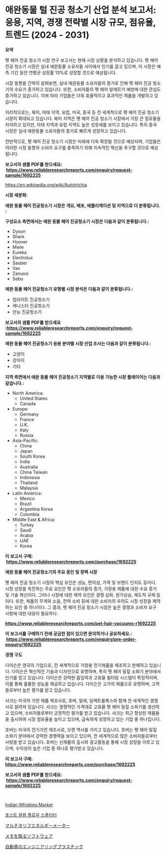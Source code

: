 <p><h1>애완동물 털 진공 청소기 산업 분석 보고서: 응용, 지역, 경쟁 전략별 시장 규모, 점유율, 트렌드 (2024 - 2031)</h1></p><p><strong>요약</strong></p>
<p><p>펫 헤어 진공 청소기 시장 연구 보고서는 현재 시장 상황을 분석하고 있습니다. 펫 헤어 진공 청소기 시장은 실내 애완동물 소유자들 사이에서 인기를 끌고 있으며, 이 시장은 예측 기간 동안 연평균 성장률 13%로 성장할 것으로 예상됩니다. </p><p>시장 동향을 간략히 살펴보면, 실내 애완동물 소유자들의 증가로 인해 펫 헤어 진공 청소기의 수요가 증가하고 있습니다. 또한, 소비자들의 펫 헤어 알레르기 예방에 대한 관심도 증가하고 있습니다. 이에 따라 기업들은 더욱 효율적이고 효과적인 제품을 개발하고 있습니다.</p><p>지리적으로는, 북미, 아태 지역, 유럽, 미국, 중국 등 전 세계적으로 펫 헤어 진공 청소기 시장이 확대되고 있습니다. 북미 지역은 펫 헤어 진공 청소기 시장에서 가장 큰 점유율을 차지하고 있지만, 아태 지역과 유럽 지역도 높은 성장세를 보이고 있습니다. 특히 중국 시장은 실내 애완동물 소유자들의 증가로 빠르게 성장하고 있습니다.</p><p>전반적으로, 펫 헤어 진공 청소기 시장은 미래에 더욱 확장될 것으로 예상되며, 기업들은 이러한 시장 동향과 소비자 요구를 충족하기 위해 지속적인 혁신을 추구할 것으로 예상됩니다.</p></p>
<p><strong>보고서의 샘플 PDF를 받으세요: &nbsp;<a href="https://www.reliableresearchreports.com/enquiry/request-sample/1692225">https://www.reliableresearchreports.com/enquiry/request-sample/1692225</a></strong></p>
<p><a href="https://en.wikipedia.org/wiki/Autotrichia">https://en.wikipedia.org/wiki/Autotrichia</a></p>
<p><strong>시장 세분화:</strong></p>
<p><strong> 애완 동물 헤어 진공청소기 시장은 개요, 배포, 애플리케이션 및 지역으로 더 분류됩니다. :</strong></p>
<p><strong>구성요소 측면에서는 애완 동물 헤어 진공청소기 시장은 다음과 같이 분류됩니다.:</strong></p>
<p><ul><li>Dyson</li><li>Shark</li><li>Hoover</li><li>Miele</li><li>Eureka</li><li>Electrolux</li><li>Sauber</li><li>Vax</li><li>Zanussi</li><li>Sebo</li></ul></p>
<p><strong> 애완 동물 헤어 진공청소기 유형별 시장 분석은 다음과 같이 분류됩니다.:</strong></p>
<p><ul><li>업라이트 진공청소기</li><li>캐니스터 진공청소기</li><li>만능 진공청소기</li></ul></p>
<p><strong>보고서의 샘플 PDF를 받으세요 :<a href="https://www.reliableresearchreports.com/enquiry/request-sample/1692225">https://www.reliableresearchreports.com/enquiry/request-sample/1692225</a></strong></p>
<p><strong> 애완 동물 헤어 진공청소기 응용 분야별 시장 산업 조사는 다음과 같이 분류됩니다.:</strong></p>
<p><ul><li>고양이</li><li>강아지</li><li>기타</li></ul></p>
<p><strong>지역 측면에서 애완 동물 헤어 진공청소기 지역별로 이용 가능한 시장 플레이어는 다음과 같습니다.:</strong></p>
<p><ul>
    <li>
        North America:
        <ul>
            <li>United States</li>
            <li>Canada</li>
        </ul>
    </li>
    <li>
        Europe:
        <ul>
            <li>Germany</li>
            <li>France</li>
            <li>U.K.</li>
            <li>Italy</li>
            <li>Russia</li>
        </ul>
    </li>
    <li>
        Asia-Pacific:
        <ul>
            <li>China</li>
            <li>Japan</li>
            <li>South Korea</li>
            <li>India</li>
            <li>Australia</li>
            <li>China Taiwan</li>
            <li>Indonesia</li>
            <li>Thailand</li>
            <li>Malaysia</li>
        </ul>
    </li>
    <li>
        Latin America:
        <ul>
            <li>Mexico</li>
            <li>Brazil</li>
            <li>Argentina Korea</li>
            <li>Colombia</li>
        </ul>
    </li>
    <li>
        Middle East & Africa:
        <ul>
            <li>Turkey</li>
            <li>Saudi</li>
            <li>Arabia</li>
            <li>UAE</li>
            <li>Korea</li>
        </ul>
    </li>
    </ul></p>
<p><strong>이 보고서 구매: &nbsp;<a href="https://www.reliableresearchreports.com/purchase/1692225">https://www.reliableresearchreports.com/purchase/1692225</a></strong></p>
<p><strong>애완 동물 헤어 진공청소기의 주요 동인 및 장벽 시장</strong></p>
<p><p>펫 헤어 진공 청소기 시장의 핵심 요인은 성능, 편의성, 가격 및 브랜드 인지도 등이다. 시장 성장을 촉진하는 주요 요인은 펫 소유자들의 증가, 가정용 제품에 대한 수요 증가 및 기술 혁신이다. 그러나 시장에 대한 제약 요인은 경쟁 심화, 원가상승, 제도적 규제 등이다. 또한, 제품의 무게와 소음, 전력 소비 등에 대한 소비자의 우려도 시장 성장을 제약하는 요인 중 하나이다. 그 결과, 펫 헤어 진공 청소기 시장은 높은 경쟁과 소비자 요구 사항에 대한 대응이 필요하다.</p></p>
<p><strong><a href="https://www.reliableresearchreports.com/pet-hair-vacuums-r1692225">https://www.reliableresearchreports.com/pet-hair-vacuums-r1692225</a></strong></p>
<p><strong>이 보고서를 구매하기 전에 궁금한 점이 있으면 문의하거나 공유하세요.: &nbsp;<a href="https://www.reliableresearchreports.com/enquiry/pre-order-enquiry/1692225">https://www.reliableresearchreports.com/enquiry/pre-order-enquiry/1692225</a></strong></p>
<p><strong>경쟁 구도</strong></p>
<p><p>다이슨은 영국의 기업으로, 전 세계적으로 가정용 전기제품을 제조하고 판매하고 있습니다. 다이슨은 혁신적인 기술과 디자인으로 유명하며, 특히 펫 헤어 밀짚 소화기 분야에서 인기를 얻고 있습니다. 다이슨은 강력한 흡입력과 고효율 필터링 시스템이 특징적이며, 이를 통해 훌륭한 성능을 제공하고 있습니다. 다이슨은 고가의 제품으로 유명하며, 고객들로부터 높은 평가를 받고 있습니다.</p><p>샤크는 미국의 가전 제품 제조사로, 호버, 밀레, 일렉트롤룩스와 함께 전 세계적인 경쟁사로 알려져 있습니다. 샤크는 경쟁적인 가격대로 고효율 펫 헤어 밀짚 소화기를 생산하고 있으며, 소비자들로부터 긍정적인 평가를 받고 있습니다. 샤크는 최근 향상된 제품들을 출시하여 시장 점유율을 높이고 있으며, 급속하게 성장하고 있는 기업 중 하나입니다.</p><p>호버는 미국의 전기가전 제조사로, 오랜 역사를 가지고 있습니다. 호버는 펫 헤어 밀짚 소화기 분야에서 강력한 경쟁력을 보이고 있으며, 전 세계적으로 많은 소비자들로부터 사랑을 받고 있습니다. 호버는 신제품의 출시와 광고활동을 통해 시장 성장을 이루고 있으며, 수익성이 높은 기업 중 하나로 평가받고 있습니다.</p></p>
<p><strong>이 보고서 구매: &nbsp; <a href="https://www.reliableresearchreports.com/purchase/1692225">https://www.reliableresearchreports.com/purchase/1692225</a></strong></p>
<p><strong>보고서의 샘플 PDF를 받으세요: &nbsp;<a href="https://www.reliableresearchreports.com/enquiry/request-sample/1692225">https://www.reliableresearchreports.com/enquiry/request-sample/1692225</a></strong><strong></strong></p>
<p>&nbsp;</p>
<p><p><a href="https://github.com/LitzyGulgowski2023/Market-Research-Report-List-1/blob/main/indian-whiskies-market.md">Indian Whiskies Market</a></p><p><a href="https://github.com/romeshmittrochakma11/Market-Research-Report-List-1/blob/main/5464823163489.md">포스트 컬럼 플로우 스플리터</a></p><p><a href="https://medium.com/@bonniehoppe1/%E3%82%B0%E3%83%AD%E3%83%BC%E3%83%90%E3%83%AB%E3%81%AA%E3%83%9E%E3%83%AB%E3%83%81%E3%82%BF%E3%83%AA%E3%83%95%E3%82%A8%E3%83%8D%E3%83%AB%E3%82%AE%E3%83%BC%E3%83%A1%E3%83%BC%E3%82%BF%E3%83%BC%E5%B8%82%E5%A0%B4%E3%81%AE%E5%8C%85%E6%8B%AC%E7%9A%84%E3%81%AA%E5%88%86%E6%9E%90-%E6%88%90%E9%95%B7%E3%83%88%E3%83%AC%E3%83%B3%E3%83%89%E3%81%8A%E3%82%88%E3%81%B3%E5%B8%82%E5%A0%B4%E4%BA%88%E6%B8%AC-2024%E5%B9%B4-2031%E5%B9%B4-6ccc0ef58adb">マルチタリフエネルギーメーター</a></p><p><a href="https://github.com/TerrellConn/Market-Research-Report-List-1/blob/main/7942040153037.md">メモを取るソフトウェア</a></p><p><a href="https://medium.com/@trevawiszk20231/%E8%87%AA%E5%8B%95%E8%BB%8A%E7%94%A8%E3%82%A8%E3%83%B3%E3%82%B8%E3%83%8B%E3%82%A2%E3%83%AA%E3%83%B3%E3%82%B0%E3%83%97%E3%83%A9%E3%82%B9%E3%83%81%E3%83%83%E3%82%AF%E3%81%AE%E5%B8%82%E5%A0%B4%E8%A6%8F%E6%A8%A1%E3%81%AF%E5%B9%B4%E9%96%93%E6%88%90%E9%95%B7%E7%8E%87-%E3%81%A7%E6%8B%A1%E5%A4%A7%E3%81%97%E3%81%A6%E3%81%8A%E3%82%8A-%E3%81%93%E3%81%AE%E3%83%AC%E3%83%9D%E3%83%BC%E3%83%88%E3%81%AF%E5%B8%82%E5%A0%B4%E3%82%BB%E3%82%B0%E3%83%A1%E3%83%B3%E3%83%86%E3%83%BC%E3%82%B7%E3%83%A7%E3%83%B3-%E6%88%90%E9%95%B7-%E3%81%8A%E3%82%88%E3%81%B32024%E5%B9%B4%E3%81%8B%E3%82%892031%E5%B9%B4%E3%81%BE%E3%81%A7%E3%81%AE%E4%BA%88%E6%B8%AC%E3%81%AB%E3%82%88%E3%82%8B%E5%88%86%E6%9E%90%E3%82%92%E3%82%AB%E3%83%90%E3%83%BC%E3%81%97%E3%81%A6%E3%81%84%E3%81%BE%E3%81%99-91968f8ade6b">自動車のエンジニアリングプラスチック</a></p></p>